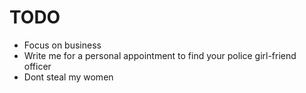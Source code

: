 # TODO
- Focus on business
- Write me for a personal appointment to find your police girl-friend officer
- Dont steal my women
